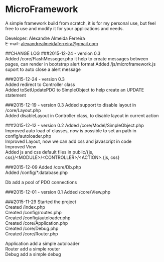 # MicroFramework
A simple framework build from scratch, it is for my personal use, but feel free to use and modify it for your applications and needs.   

Developer: Alexandre Almeida Ferreira   
E-mail: alexandrealmeidaferreira@gmail.com   

##CHANGE LOG
###2015-12-24 - version 0.3   
Added /core/FlashMesseger.php it help to create messages between pages, can render in bootstrap alert format
Added /js/microframework.js suport to auto close a alert message

###2015-12-24 - version 0.3   
Added redirect to Controller class   
Added toSetUpdatePDO to SimpleObject to help create an UPDATE statement   

###2015-12-19 - version 0.3
Added support to disable layout in /core/Layout.php   
Added disableLayout in Controller class, to disable layout in current action   

###2015-12-12 - version 0.2
Added /core/Model/SimpleObject.php   
Improved auto load of classes, now is possible to set an path in config/autoloader.php   
Improved Layout, now we can add css and javascript in code   
Improved View   
Added js and css default files in public/{js, css}/\<MODULE\>/\<CONTROLLER\>/\<ACTION\>.{js, css}   

###2015-12-09
Added /core/Db.php   
Added /config/*.database.php   

Db add a pool of PDO connections   

###2015-12-01 - version 0.1
Added /core/View.php   


###2015-11-29
Started the project   
Created /index.php   
Created /config/routes.php   
Created /config/autoloader.php   
Created /core/Application.php   
Created /core/Debug.php   
Created /core/Router.php   

Application add a simple autoloader   
Router add a simple router   
Debug add a simple debug   
